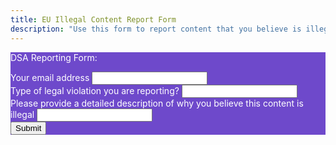 ```yaml
---
title: EU Illegal Content Report Form
description: "Use this form to report content that you believe is illegal in the European Union. This form is intended for individuals claiming legal rights in the EU, as well as individuals or entities designated as trusted flaggers pursuant to the EU Digital Services Act (DSA)"
---
```


<div class="row my-5 5align-items-start">
    <div class="col d-flex align-items-center rounded-3 p-4 shadow" style="background-color: #6e49cb; color: #ffffff;">
        <div id="dsaFormDiv">
            <p class="h4">DSA Reporting Form:</p>
            <form action="https://fabform.io/f/dtVXkzD" method="post" id="dsaForm" target="hidden-form">
                <div class="mb-3">
                    <label for="email" class="form-label">Your email address</label>
                    <input name="email" type="email" required class="form-control">
                </div>
                <div class="mb-3">
                    <label for="violation" class="form-label">Type of legal violation you are reporting?</label>
                    <input name="violation" type="text" required class="form-control">
                </div>
                <div class="mb-3">
                    <label for="description" class="form-label">Please provide a detailed description of why you believe this content is illegal</label>
                    <input name="description" type="text" required class="form-control">
                </div>
                <div class="mb-3">
                    <button type="submit" class="btn btn-lg btn-light">Submit</button>
                </div>
            </form>
        </div>
    </div>
</div>

<script>
    $("#dsaForm").on("submit", function(event) {
        console.log("Triggering submit");
        $("#thankyou").show();
        $("#dsaFormDiv").hide();
</script>

<style>
    #thankyou {
        width: 100% !important;
        display: none;
    }
    #regiserFormDiv {
        display: block;
    }
    .modal.fade .modal-dialog {
      -webkit-transition: -webkit-transform 0.3s ease-out;
         -moz-transition: -moz-transform 0.3s ease-out;
           -o-transition: -o-transform 0.3s ease-out;
              transition: transform 0.3s ease-out;
    }
</style>
